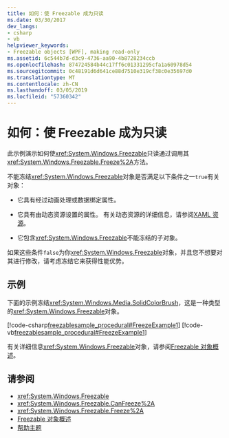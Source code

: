 ```yaml
---
title: 如何：使 Freezable 成为只读
ms.date: 03/30/2017
dev_langs:
- csharp
- vb
helpviewer_keywords:
- Freezable objects [WPF], making read-only
ms.assetid: 6c544b7d-d3c9-4736-aa90-4b8728234ccb
ms.openlocfilehash: 874724584b44c17ff6c01331295cfa1a60978d54
ms.sourcegitcommit: 0c48191d6d641ce88d7510e319cf38c0e35697d0
ms.translationtype: MT
ms.contentlocale: zh-CN
ms.lasthandoff: 03/05/2019
ms.locfileid: "57360342"
---
```

# <a name="how-to-make-a-freezable-read-only"></a>如何：使 Freezable 成为只读
此示例演示如何使<xref:System.Windows.Freezable>只读通过调用其<xref:System.Windows.Freezable.Freeze%2A>方法。  
  
 不能冻结<xref:System.Windows.Freezable>对象是否满足以下条件之一`true`有关对象：  
  
-   它具有经过动画处理或数据绑定属性。  
  
-   它具有由动态资源设置的属性。 有关动态资源的详细信息，请参阅[XAML 资源](xaml-resources.md)。  
  
-   它包含<xref:System.Windows.Freezable>不能冻结的子对象。  
  
 如果这些条件`false`为你<xref:System.Windows.Freezable>对象，并且您不想要对其进行修改，请考虑冻结它来获得性能优势。  
  
## <a name="example"></a>示例  
 下面的示例冻结<xref:System.Windows.Media.SolidColorBrush>，这是一种类型的<xref:System.Windows.Freezable>对象。  
  
 [!code-csharp[freezablesample_procedural#FreezeExample1](~/samples/snippets/csharp/VS_Snippets_Wpf/freezablesample_procedural/CSharp/freezablesample.cs#freezeexample1)]
 [!code-vb[freezablesample_procedural#FreezeExample1](~/samples/snippets/visualbasic/VS_Snippets_Wpf/freezablesample_procedural/visualbasic/freezablesample.vb#freezeexample1)]  
  
 有关详细信息<xref:System.Windows.Freezable>对象，请参阅[Freezable 对象概述](freezable-objects-overview.md)。  
  
## <a name="see-also"></a>请参阅
- <xref:System.Windows.Freezable>
- <xref:System.Windows.Freezable.CanFreeze%2A>
- <xref:System.Windows.Freezable.Freeze%2A>
- [Freezable 对象概述](freezable-objects-overview.md)
- [帮助主题](base-elements-how-to-topics.md)
